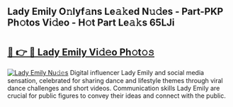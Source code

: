 ## Lady Emily O𝚗lyf𝚊ns Le𝚊𝚔ed N𝚞𝚍es - Part-PKP Ph𝚘tos Vi𝚍eo - H𝚘t Part Le𝚊𝚔s 65LJi

# <h2><a href="http://hf0c7z.feru.top/?c=Lady+Emily">🔗 👉 🔴 Lady Emily Vi𝚍𝚎o Ph𝚘t𝚘𝚜</a></h2>

[![Lady Emily Nu𝚍𝚎s](https://i.imgur.com/0TWrTi3.gif)](http://hf0c7z.feru.top/?c=Lady+Emily)
Digital influencer Lady Emily and social media sensation, celebrated for sharing dance and lifestyle themes through viral dance challenges and short videos. Communication skills Lady Emily are crucial for public figures to convey their ideas and connect with the public. 
